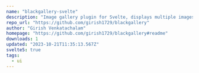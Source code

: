 ```yaml
---
name: "blackgallery-svelte"
description: "Image gallery plugin for Svelte, displays multiple images."
repo_url: "https://github.com/girish1729/blackgallery"
author: "Girish Venkatachalam"
homepage: "https://github.com/girish1729/blackgallery#readme"
downloads: 1
updated: "2023-10-21T11:35:13.567Z"
svelte5: true
tags: 
  - ui
---
```

